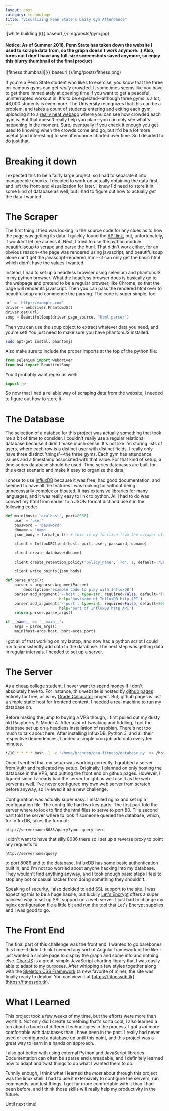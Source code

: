 ```yaml
---
layout: post
category: technology
title: "Visualizing Penn State's Daily Gym Attendance"
---
```


![white building ]({{ baseurl }}/img/posts/gym.jpg)

#### Notice: As of Summer 2018, Penn State has taken down the website I used to scrape data from, so the graph doesn't work anymore. :( Also, turns out I don't have any full-size screenshots saved anymore, so enjoy this blurry thumbnail of the final product

![fitness thumbnail]({{ baseurl }}/img/posts/fitness.png)

If you're a Penn State student who likes to exercise, you know that the three on-campus gyms can get *really* crowded. It sometimes seems like you have to get there immediately at opening time if you want to get a peaceful, uninterrupted workout in. It's to be expected--although three gyms is a lot, 46,000 students is even more. The University recognizes that this can be a problem, and takes a count of students entering and exiting each gym, uploading it to a [really neat webapp](https://studentaffairs.psu.edu/CurrentFitnessAttendance/) where you can see how crowded each gym is. But that doesn't really help you plan--you can only see what's happening in the moment. Sure, eventually if you check it enough you get used to knowing when the crowds come and go, but it'd be a lot more useful (and interesting) to see attendance charted over time. So I decided to do just that.
<!--more-->

# Breaking it down

I expected this to be a fairly large project, so I had to separate it into manageable chunks. I decided to work on actually obtaining the data first, and left the front-end visualization for later. I knew I'd need to store it in some kind of database as well, but I had to figure out how to actually *get* the data I wanted.

# The Scraper

The first thing I tried was looking in the source code for any clues as to how the page was getting its data. I quickly found the [API link](https://studentaffairs.psu.edu/CurrentFitnessAttendance/api/CounterAPI), but, unfortunately, it wouldn't let me access it. Next, I tried to use the python module [beautifulsoup](https://www.crummy.com/software/BeautifulSoup/) to scrape and parse the html. That didn't work either, for an obvious reason--the page was rendered using javascript, and beautifulsoup alone can't get the javascript-rendered html--it can only get the basic html which didn't have the values I wanted.

Instead, I had to set up a headless browser using selenium and phantomJS in my python browser. What the headless browser does is basically go to the webpage and pretend to be a regular browser, like Chrome, so that the page will render its javascript. Then you can pass the rendered html over to beautifulsoup and commence the parsing. The code is super simple, too:

```python
url = 'http://example.com'
driver = webdriver.PhantomJS()
driver.get(url)
soup = BeautifulSoup(driver.page_source, "html.parser")
```
Then you can use the soup object to extract whatever data you need, and you're set! You just need to make sure you have phantomJS installed.

```bash
sudo apt-get install phantomjs
```
Also make sure to include the proper imports at the top of the python file:

```python
from selenium import webdriver
from bs4 import BeautifulSoup
```
You'll probably want regex as well:

```python
import re
```

So now that I had a reliable way of scraping data from the website, I needed to figure out how to store it.

# The Database

The selection of a databse for this project was actually something that took me a bit of time to consider. I couldn't really use a regular relational database because it didn't make much sense. It's not like I'm storing lists of users, where each row is a distinct user with distinct fields. I really only have three distinct 'things'--the three gyms. Each gym has attendance values and a timestamp associated with that value. For that kind of setup, a time series database should be used. Time series databases are built for this exact scenario and make it easy to organize the data.

I chose to use [InfluxDB](https://www.influxdata.com/) because it was free, had good documentation, and seemed to have all the features I was looking for without being unnecessarily complex or bloated. It has extensive libraries for many languages, and it was really easy to link to python. All I had to do was convert my html from earlier to a JSON format dict and use it in the following code:

```python
def main(host='localhost', port=8086):
    user = 'user'
    password = 'password'
    dbname = 'name'
    json_body = format_url() # this is my function from the scraper class

    client = InfluxDBClient(host, port, user, password, dbname)

    client.create_database(dbname)

    client.create_retention_policy('policy_name', '7d', 1, default=True)

    client.write_points(json_body)

def parse_args():
    parser = argparse.ArgumentParser(
        description='example code to play with InfluxDB')
    parser.add_argument('--host', type=str, required=False, default='localhost',
                        help='hostname of InfluxDB http API')
    parser.add_argument('--port', type=int, required=False, default=8086,
                        help='port of InfluxDB http API')
    return parser.parse_args()

if __name__ == '__main__':
    args = parse_args()
    main(host=args.host, port=args.port)
```

I got all of that working on my laptop, and now had a python script I could run to consistently add data to the database. The next step was getting data in regular intervals. I needed to set up a server.

# The Server

As a cheap college student, I never want to spend money if I don't absolutely have to. For instance, this website is hosted by [github pages](https://pages.github.com/) entirely for free, as is my [Grade Calculator](http://sosnader.com/grade-calc/) project. But, github pages is just a simple static host for frontend content. I needed a real machine to run my database on.

Before making the jump to buying a VPS though, I first pulled out my dusty old Raspberry Pi Model A. After a *lot* of tweaking and fiddling, I got the database set up on a headless installation of raspbian. There's not too much to talk about here. After installing InfluxDB, Python 3, and all their respective dependencies, I added a simple cron job add data every ten minutes.

```bash
*/10 * * * * bash -l -c '/home/brenden/psu-fitness/database.py' >> /home/brenden/logs/cron.log 2>&1
```

Once I verified that my setup was working correctly, I grabbed a server from [Vultr](https://www.vultr.com/) and replicated my setup. Originally, I planned on only hosting the database in the VPS, and putting the front end on github pages. However, I figured since I already had the server I might as well use it as the web server as well. I've never configured my own web server from scratch before anyway, so I viewed it as a new challenge.

Configuration was actually super easy. I installed nginx and set up a configuration file. The config file had two key parts. The first part told the server where to look to find the html files to serve to port 80. THe second part told the server where to look if someone queried the database, which, for InfluxDB, takes the form of:

```
http://servername:8086/query?your-query-here
```
I didn't want to have that silly 8086 there so I set up a reverse proxy to point any requests to

```
http://servername/query
```

to port 8086 and to the database. InfluxDB has some basic authentication built in, and I'm not too worried about anyone hacking into my database. They wouldn't find anything anyway, and I took enough basic steps I feel to stop any bot or casual hacker from doing something they shouldn't.

Speaking of security, I also decided to add SSL support to the site. I was expecting this to be a huge hassle, but luckily [Let's Encrypt](https://letsencrypt.org) offers a super painless way to set up SSL support on a web server. I just had to change my nginx configuration file a little bit and run the tool that Let's Encrypt supplies and I was good to go.

# The Front End

The final part of this challenge was the front end. I wanted to go barebones this time--I didn't think I needed any sort of Angular framework or the like. I just wanted a simple page to display the graph and some info and nothing else. [ChartJS](http://chartjs.org) is a great, simple JavaScript charting library that I was easily able to adapt to my purposes. After whipping a few styles together along with the [Skeleton CSS Framework](http://getskeleton.com) (a new favorite of mine), the site was finally ready to deploy! You can view it at [https://fitnessdb.tk](https://fitnessdb.tk).

# What I Learned

This project took a few weeks of my time, but the efforts were more than worth it. Not only did I create something that's sorta cool, I also learned a ton about a bunch of different technologies in the process. I got a *lot* more comfortable with databases than I have been in the past. I really had never used or configured a database up until this point, and this project was a great way to learn in a hands on approach.

I also got better with using external Python and JavaScript libraries. Documentation can often be sparse and unreadable, and I definitely learned how to adapt and twist things to do what I wanted them to do.

Funnily enough, I think what I learned the *most* about through this project was the linux shell. I had to use it extensively to configure the servers, run commands, and test things. I got far more comfortable with it than I had been before, and I think those skills will really help my productivity in the future.

Until next time!
